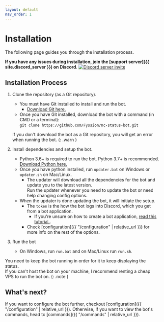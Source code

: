 ```yaml
---
layout: default
nav_order: 1
---
```


# Installation

The following page guides you through the installation process.

**If you have any issues during installation, join the [support server]({{ site.discord_server }}) on Discord.**
[![Discord server invite](https://discord.com/api/guilds/682053500775170120/embed.png)](https://discord.gg/eHxvStNJb7)

## Installation Process

1. Clone the repository (as a Git repository).
    - You must have Git installed to install and run the bot.
        * [Download Git here.](https://git-scm.com/downloads)
    - Once you have Git installed, download the bot with a command (in CMD or a terminal):<br>
      `git clone https://github.com/Fyssion/mc-status-bot.git`

   If you don't download the bot as a Git repository,
   you will get an error when running the bot.
   {: .warn }

2. Install dependencies and setup the bot.
    - Python 3.6+ is required to run the bot. Python 3.7+ is recommended. [Download Python here.](https://www.python.org/downloads/)
    - Once you have python installed, run `updater.bat` on Windows or `updater.sh` on Mac/Linux.
        * The updater will download all the dependencies for the bot and update you to the latest version.<br>
          Run the updater whenever you need to update the bot or need help changing config options.
    - When the updater is done updating the bot, it will initiate the setup.
        * The `token` is the how the bot logs into Discord, which you get from a bot application.
            - If you're unsure on how to create a bot application, [read this tutorial.](https://discordpy.readthedocs.io/en/latest/discord.html).
        * Check [configuration]({{ "/configuration" | relative_url  }}) for more info on the rest of the options.

4. Run the bot
      - On Windows, run `run.bat` and on Mac/Linux run `run.sh`.


You need to keep the bot running in order for it to keep displaying the status.<br>
If you can't host the bot on your machine, I recommend renting a cheap VPS to run the bot on.
{: .note }


## What's next?

If you want to configure the bot further, checkout [configuration]({{ "/configuration" | relative_url  }}).
Otherwise, if you want to view the bot's commands, head to [commands]({{ "/commands" | relative_url  }}).
